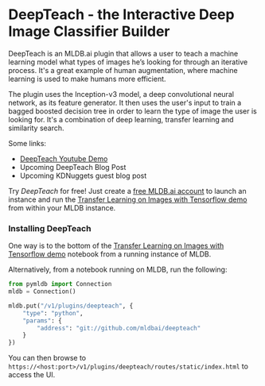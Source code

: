# DeepTeach - the Interactive Deep Image Classifier Builder

DeepTeach is an MLDB.ai plugin that allows a user to teach a machine learning model what types of 
images he’s looking for through an iterative process. It's a great example of human augmentation, where 
machine learning is used to make humans more efficient.

The plugin uses the Inception-v3 model, a deep convolutional neural network, as its feature generator. It 
then uses the user's input to train a bagged boosted decision tree in order to learn the type of image the
user is looking for. It's a combination of deep learning, transfer learning and similarity search.

Some links:

- [DeepTeach Youtube Demo](https://youtu.be/7hZ3X37Qwc4)
- Upcoming DeepTeach Blog Post
- Upcoming KDNuggets guest blog post

Try *DeepTeach* for free! Just create a [free MLDB.ai account](https://mldb.ai/#signup) 
to launch an instance and run the 
[Transfer Learning on Images with Tensorflow demo](https://docs.mldb.ai/ipy/notebooks/_demos/_latest/Transfer%20Learning%20with%20Tensorflow.html) from within your MLDB instance.

### Installing DeepTeach

One way is to the bottom of the [Transfer Learning on Images with Tensorflow demo](https://docs.mldb.ai/ipy/notebooks/_demos/_latest/Transfer%20Learning%20with%20Tensorflow.html) notebook from a running instance of MLDB.

Alternatively, from a notebook running on MLDB, run the following:

```python
from pymldb import Connection
mldb = Connection()

mldb.put("/v1/plugins/deepteach", {
    "type": "python",
    "params": {
        "address": "git://github.com/mldbai/deepteach"
    }
})
```

You can then browse to `https://<host:port>/v1/plugins/deepteach/routes/static/index.html` to access the UI.

